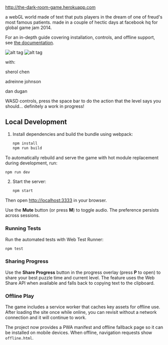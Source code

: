 http://the-dark-room-game.herokuapp.com

a webGL world made of text that puts players in the dream of one of freud's most famous patients.  made in a couple of hectic days at facebook hq for global game jam 2014.

For an in-depth guide covering installation, controls, and offline support, see
[the documentation](docs/README.md).

![alt tag](http://i.imgur.com/BTIl5zC.png)
![alt tag](http://i.imgur.com/7emZTB1.png)

with:

sherol chen

adreinne johnson

dan dugan


WASD controls, press the space bar to do the action that the level says you should... definitely a work in progress!

## Local Development

1. Install dependencies and build the bundle using webpack:
   ```bash
   npm install
   npm run build
   ```

To automatically rebuild and serve the game with hot module replacement during
development, run:

```bash
npm run dev
```

2. Start the server:
   ```bash
   npm start
   ```

Then open [http://localhost:3333](http://localhost:3333) in your browser.

Use the **Mute** button (or press **M**) to toggle audio. The preference
persists across sessions.

### Running Tests

Run the automated tests with Web Test Runner:

```bash
npm test
```

### Sharing Progress

Use the **Share Progress** button in the progress overlay (press **P** to open) to
share your best puzzle time and current level. The feature uses the Web Share API
when available and falls back to copying text to the clipboard.

### Offline Play

The game includes a service worker that caches key assets for offline use. After
loading the site once while online, you can revisit without a network
connection and it will continue to work.

The project now provides a PWA manifest and offline fallback page so it can be
installed on mobile devices. When offline, navigation requests show
`offline.html`.
